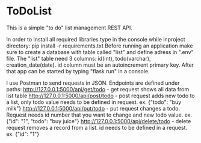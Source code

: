 # ToDoList
This is a simple "to do" list management REST API.

In order to install all required libraries type in the console while inproject directory:
    pip install -r requirements.txt
Before running an application make sure to create a database with table called "list" and define adress in ".env" file.
The "list" table need 3 columns: id(int), todo(varchar), creation_date(date). id column must be an autoincrement primary key.
After that app can be started by typing "flask run" in a console.

I use Postman to send requests in JSON.
Endpoints are defined under paths:
http://127.0.0.1:5000/api/get/todo - get request shows all data from list table
http://127.0.0.1:5000/api/post/todo - post request adds new todo to a list, only todo value needs to be defined in request. ex. {"todo": "buy milk"}
http://127.0.0.1:5000/api/put/todo - put request changes a todo. Request needs id number that you want to change and new todo value. ex.{"id": "1", "todo": "buy juice"}
http://127.0.0.1:5000/api/delete/todo - delete request removes a record from a list. id needs to be defined in a request. ex. {"id": "1"}
